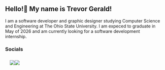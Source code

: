 ## Hello!👋 My name is Trevor Gerald!

<p>I am a software developer and graphic designer studying Computer Science and Engineering at The Ohio State University. I am expeced to graduate in May of 2026 and am currently looking for a software development internship.</p>

### Socials
<div style="display:flex;flex-direction:row;padding:10px 15px;">
  <a href="https://www.google.com"><img src="https://img.shields.io/badge/portfolio-9cf?style=for-the-badge&logo=aseprite"/></a>
   <a href="https://www.linkedin.com/in/trevorgerald/"><img src="https://img.shields.io/badge/LinkedIn-blue?style=for-the-badge&logo=linkedin"/></a>
</div>


